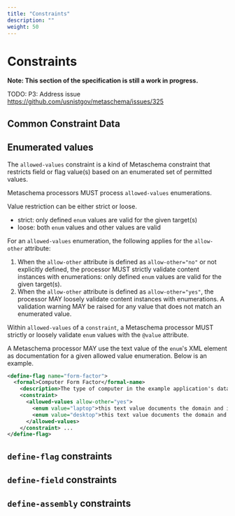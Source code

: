 ```yaml
---
title: "Constraints"
description: ""
weight: 50
---
```


# Constraints

**Note: This section of the specification is still a work in progress.**

TODO: P3: Address issue https://github.com/usnistgov/metaschema/issues/325

## Common Constraint Data

## Enumerated values

The `allowed-values` constraint is a kind of Metaschema constraint that restricts field or flag value(s) based on an enumerated set of permitted values.

Metaschema processors MUST process `allowed-values` enumerations.

Value restriction can be either strict or loose.

- strict: only defined `enum` values are valid for the given target(s)
- loose: both `enum` values and other values are valid

For an `allowed-values` enumeration, the following applies for the `allow-other` attribute:

1. When the `allow-other` attribute is defined as `allow-other="no"` or not explicitly defined, the processor MUST strictly validate content instances with enumerations: only defined `enum` values are valid for the given target(s).
2. When the `allow-other` attribute is defined as `allow-other="yes"`, the processor MAY loosely validate content instances with enumerations. A validation warning MAY be raised for any value that does not match an enumerated value.

Within `allowed-values` of a `constraint`, a Metaschema processor MUST strictly or loosely validate `enum` values with the `@value` attribute.

A Metaschema processor MAY use the text value of the `enum`'s XML element as documentation for a given allowed value enumeration. Below is an example.

```xml
<define-flag name="form-factor">
  <formal>Computer Form Factor</formal-name>
    <description>The type of computer in the example application's data model.</description>
    <constraint>
      <allowed-values allow-other="yes">
        <enum value="laptop">this text value documents the domain and information model's meaning of a laptop</enum>
        <enum value="desktop">this text value documents the domain and information model's meaning of a desktop</enum>
      </allowed-values>
    </constraint> ...  
</define-flag>
```

## `define-flag` constraints

## `define-field` constraints

## `define-assembly` constraints
